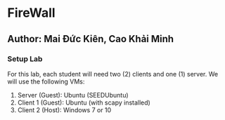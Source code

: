 # FireWall
## Author: Mai Đức Kiên, Cao Khải Minh
### Setup Lab
For this lab, each student will need two (2) clients and one (1) server. We will use the following VMs:
1. Server (Guest): Ubuntu (SEEDUbuntu)
2. Client 1 (Guest): Ubuntu (with scapy
installed)
3. Client 2 (Host): Windows 7 or 10
